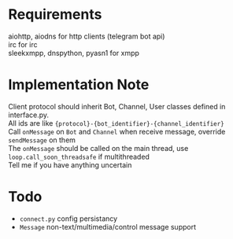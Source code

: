 
Requirements
===
aiohttp, aiodns for http clients (telegram bot api)  
irc for irc  
sleekxmpp, dnspython, pyasn1 for xmpp  

Implementation Note
===
Client protocol should inherit Bot, Channel, User classes defined in interface.py.  
All ids are like `{protocol}-{bot_identifier}-{channel_identifier}`  
Call `onMessage` on `Bot` and `Channel` when receive message, override `sendMessage` on them  
The `onMessage` should be called on the main thread, use `loop.call_soon_threadsafe` if multithreaded  
Tell me if you have anything uncertain  

Todo
===
* `connect.py` config persistancy
* `Message` non-text/multimedia/control message support
